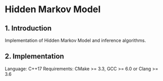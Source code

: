 # Hidden Markov Model

## 1. Introduction
Implementation of Hidden Markov Model and inference algorithms.

## 2. Implementation 
Language: C++17
Requirements: CMake >= 3.3, GCC >= 6.0 or Clang >= 3.6

